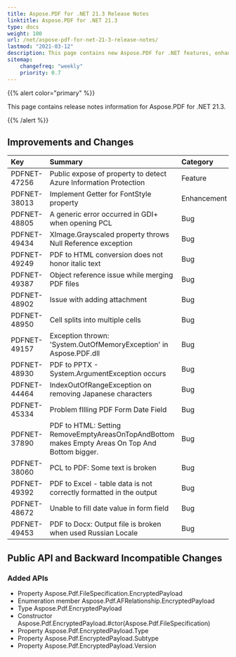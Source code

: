 ```yaml
---
title: Aspose.PDF for .NET 21.3 Release Notes
linktitle: Aspose.PDF for .NET 21.3 
type: docs
weight: 100
url: /net/aspose-pdf-for-net-21-3-release-notes/
lastmod: "2021-03-12"
description: This page contains new Aspose.PDF for .NET features, enhancement, and bug fixes in 2021, version 21.3. 
sitemap:
    changefreq: "weekly"
    priority: 0.7
---
```


{{% alert color="primary" %}} 

This page contains release notes information for Aspose.PDF for .NET 21.3.

{{% /alert %}} 

## Improvements and Changes

|**Key**|**Summary**|**Category**|
| :- | :- | :- |
|PDFNET-47256|Public expose of property to detect Azure Information Protection|Feature|
|PDFNET-38013|Implement Getter for FontStyle property|Enhancement|
|PDFNET-48805|A generic error occurred in GDI+ when opening PCL|Bug|
|PDFNET-49434|XImage.Grayscaled property throws Null Reference exception|Bug|
|PDFNET-49249|PDF to HTML conversion does not honor italic text|Bug|
|PDFNET-49387|Object reference issue while merging PDF files|Bug|
|PDFNET-48902|Issue with adding attachment|Bug|
|PDFNET-48950|Cell splits into multiple cells|Bug|
|PDFNET-49157|Exception thrown: 'System.OutOfMemoryException' in Aspose.PDF.dll|Bug|
|PDFNET-48930|PDF to PPTX - System.ArgumentException occurs|Bug|
|PDFNET-44464|IndexOutOfRangeException on removing Japanese characters|Bug|
|PDFNET-45334|Problem fIlling PDF Form Date Field|Bug|
|PDFNET-37890|PDF to HTML: Setting RemoveEmptyAreasOnTopAndBottom makes Empty Areas On Top And Bottom bigger.|Bug|
|PDFNET-38060|PCL to PDF: Some text is broken|Bug|
|PDFNET-49392|PDF to Excel - table data is not correctly formatted in the output|Bug|
|PDFNET-48672|Unable to fill date value in form field|Bug|
|PDFNET-49453|PDF to Docx: Output file is broken when used Russian Locale|Bug|

## Public API and Backward Incompatible Changes

### Added APIs

* Property Aspose.Pdf.FileSpecification.EncryptedPayload 
* Enumeration member Aspose.Pdf.AFRelationship.EncryptedPayload
* Type Aspose.Pdf.EncryptedPayload
* Constructor Aspose.Pdf.EncryptedPayload.#ctor(Aspose.Pdf.FileSpecification)
* Property Aspose.Pdf.EncryptedPayload.Type
* Property Aspose.Pdf.EncryptedPayload.Subtype
* Property Aspose.Pdf.EncryptedPayload.Version